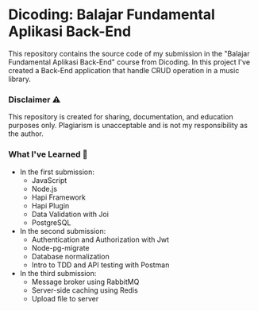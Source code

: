 # Dicoding: Balajar Fundamental Aplikasi Back-End

This repository contains the source code of my submission in the "Balajar Fundamental Aplikasi Back-End" course from Dicoding. In this project I've created a Back-End application that handle CRUD operation in a music library.

### Disclaimer ⚠️

This repository is created for sharing, documentation, and education purposes only. Plagiarism is unacceptable and is not my responsibility as the author.

### What I've Learned 📑

- In the first submission:
  - JavaScript
  - Node.js
  - Hapi Framework
  - Hapi Plugin
  - Data Validation with Joi
  - PostgreSQL
- In the second submission:
  - Authentication and Authorization with Jwt
  - Node-pg-migrate
  - Database normalization
  - Intro to TDD and API testing with Postman
- In the third submission:
  - Message broker using RabbitMQ
  - Server-side caching using Redis
  - Upload file to server
